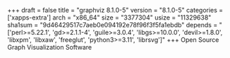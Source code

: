+++
draft = false
title = "graphviz 8.1.0-5"
version = "8.1.0-5"
categories = ['xapps-extra']
arch = "x86_64"
size = "3377304"
usize = "11329638"
sha1sum = "9d46429517c7aeb0e094192e78f96f3f5fa1ebdb"
depends = "['perl>=5.22.1', 'gd>=2.1.1-4', 'guile>=3.0.4', 'libgs>=10.0.0', 'devil>=1.8.0', 'libxpm', 'libxaw', 'freeglut', 'python3>=3.11', 'librsvg']"
+++
Open Source Graph Visualization Software